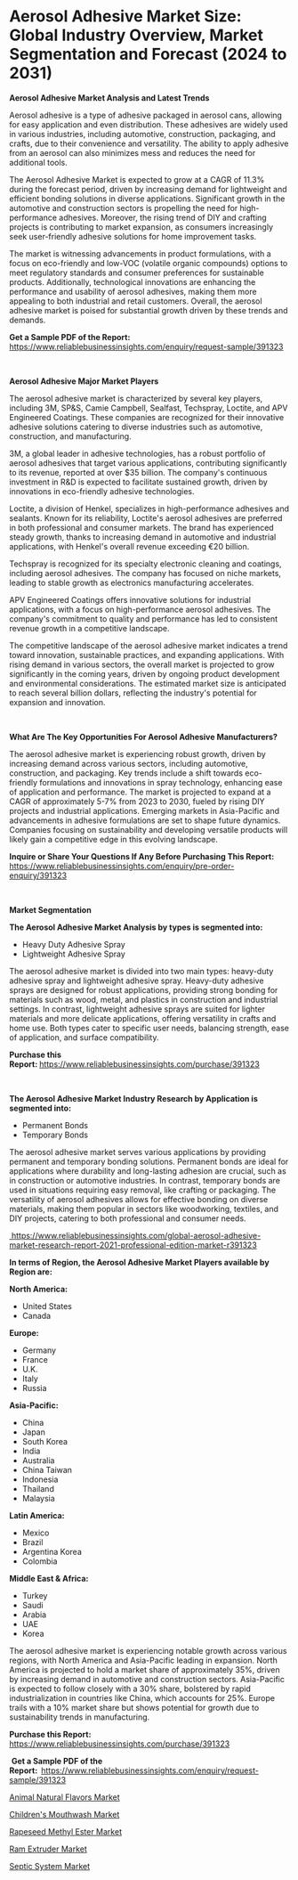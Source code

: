 <p><h1>Aerosol Adhesive Market Size: Global Industry Overview, Market Segmentation and Forecast (2024 to 2031)</h1></p><p><strong>Aerosol Adhesive Market Analysis and Latest Trends</strong></p>
<p><p>Aerosol adhesive is a type of adhesive packaged in aerosol cans, allowing for easy application and even distribution. These adhesives are widely used in various industries, including automotive, construction, packaging, and crafts, due to their convenience and versatility. The ability to apply adhesive from an aerosol can also minimizes mess and reduces the need for additional tools.</p><p>The Aerosol Adhesive Market is expected to grow at a CAGR of 11.3% during the forecast period, driven by increasing demand for lightweight and efficient bonding solutions in diverse applications. Significant growth in the automotive and construction sectors is propelling the need for high-performance adhesives. Moreover, the rising trend of DIY and crafting projects is contributing to market expansion, as consumers increasingly seek user-friendly adhesive solutions for home improvement tasks.</p><p>The market is witnessing advancements in product formulations, with a focus on eco-friendly and low-VOC (volatile organic compounds) options to meet regulatory standards and consumer preferences for sustainable products. Additionally, technological innovations are enhancing the performance and usability of aerosol adhesives, making them more appealing to both industrial and retail customers. Overall, the aerosol adhesive market is poised for substantial growth driven by these trends and demands.</p></p>
<p><strong>Get a Sample PDF of the Report:&nbsp;</strong> <a href="https://www.reliablebusinessinsights.com/enquiry/request-sample/391323?utm_campaign=57&utm_medium=2&utm_source=Github&utm_content=ia&utm_term=26102024&utm_id=aerosol-adhesive">https://www.reliablebusinessinsights.com/enquiry/request-sample/391323</a></p>
<p>&nbsp;</p>
<p><strong>Aerosol Adhesive Major Market Players</strong></p>
<p><p>The aerosol adhesive market is characterized by several key players, including 3M, SP&S, Camie Campbell, Sealfast, Techspray, Loctite, and APV Engineered Coatings. These companies are recognized for their innovative adhesive solutions catering to diverse industries such as automotive, construction, and manufacturing.</p><p>3M, a global leader in adhesive technologies, has a robust portfolio of aerosol adhesives that target various applications, contributing significantly to its revenue, reported at over $35 billion. The company's continuous investment in R&D is expected to facilitate sustained growth, driven by innovations in eco-friendly adhesive technologies.</p><p>Loctite, a division of Henkel, specializes in high-performance adhesives and sealants. Known for its reliability, Loctite's aerosol adhesives are preferred in both professional and consumer markets. The brand has experienced steady growth, thanks to increasing demand in automotive and industrial applications, with Henkel's overall revenue exceeding €20 billion.</p><p>Techspray is recognized for its specialty electronic cleaning and coatings, including aerosol adhesives. The company has focused on niche markets, leading to stable growth as electronics manufacturing accelerates. </p><p>APV Engineered Coatings offers innovative solutions for industrial applications, with a focus on high-performance aerosol adhesives. The company's commitment to quality and performance has led to consistent revenue growth in a competitive landscape.</p><p>The competitive landscape of the aerosol adhesive market indicates a trend toward innovation, sustainable practices, and expanding applications. With rising demand in various sectors, the overall market is projected to grow significantly in the coming years, driven by ongoing product development and environmental considerations. The estimated market size is anticipated to reach several billion dollars, reflecting the industry's potential for expansion and innovation.</p></p>
<p>&nbsp;</p>
<p><strong>What Are The Key Opportunities For Aerosol Adhesive Manufacturers?</strong></p>
<p><p>The aerosol adhesive market is experiencing robust growth, driven by increasing demand across various sectors, including automotive, construction, and packaging. Key trends include a shift towards eco-friendly formulations and innovations in spray technology, enhancing ease of application and performance. The market is projected to expand at a CAGR of approximately 5-7% from 2023 to 2030, fueled by rising DIY projects and industrial applications. Emerging markets in Asia-Pacific and advancements in adhesive formulations are set to shape future dynamics. Companies focusing on sustainability and developing versatile products will likely gain a competitive edge in this evolving landscape.</p></p>
<p><strong>Inquire or Share Your Questions If Any Before Purchasing This Report:</strong> <a href="https://www.reliablebusinessinsights.com/enquiry/pre-order-enquiry/391323?utm_campaign=57&utm_medium=2&utm_source=Github&utm_content=ia&utm_term=26102024&utm_id=aerosol-adhesive">https://www.reliablebusinessinsights.com/enquiry/pre-order-enquiry/391323</a></p>
<p>&nbsp;</p>
<p><strong>Market Segmentation</strong></p>
<p><strong>The Aerosol Adhesive Market Analysis by types is segmented into:</strong></p>
<p><ul><li>Heavy Duty Adhesive Spray</li><li>Lightweight Adhesive Spray</li></ul></p>
<p><p>The aerosol adhesive market is divided into two main types: heavy-duty adhesive spray and lightweight adhesive spray. Heavy-duty adhesive sprays are designed for robust applications, providing strong bonding for materials such as wood, metal, and plastics in construction and industrial settings. In contrast, lightweight adhesive sprays are suited for lighter materials and more delicate applications, offering versatility in crafts and home use. Both types cater to specific user needs, balancing strength, ease of application, and surface compatibility.</p></p>
<p><strong>Purchase this Report:&nbsp;</strong><a href="https://www.reliablebusinessinsights.com/purchase/391323?utm_campaign=57&utm_medium=2&utm_source=Github&utm_content=ia&utm_term=26102024&utm_id=aerosol-adhesive">https://www.reliablebusinessinsights.com/purchase/391323</a></p>
<p>&nbsp;</p>
<p><strong>The Aerosol Adhesive Market Industry Research by Application is segmented into:</strong></p>
<p><ul><li>Permanent Bonds</li><li>Temporary Bonds</li></ul></p>
<p><p>The aerosol adhesive market serves various applications by providing permanent and temporary bonding solutions. Permanent bonds are ideal for applications where durability and long-lasting adhesion are crucial, such as in construction or automotive industries. In contrast, temporary bonds are used in situations requiring easy removal, like crafting or packaging. The versatility of aerosol adhesives allows for effective bonding on diverse materials, making them popular in sectors like woodworking, textiles, and DIY projects, catering to both professional and consumer needs.</p></p>
<p><a href="https://www.reliablebusinessinsights.com/global-aerosol-adhesive-market-research-report-2021-professional-edition-market-r391323?utm_campaign=57&utm_medium=2&utm_source=Github&utm_content=ia&utm_term=26102024&utm_id=aerosol-adhesive">&nbsp;https://www.reliablebusinessinsights.com/global-aerosol-adhesive-market-research-report-2021-professional-edition-market-r391323</a></p>
<p><strong>In terms of Region, the Aerosol Adhesive Market Players available by Region are:</strong></p>
<p>
    <p> <strong> North America: </strong>
        <ul>
            <li>United States</li>
            <li>Canada</li>
        </ul>
        </p> 
    <p> <strong> Europe: </strong>
        <ul>
            <li>Germany</li>
            <li>France</li>
            <li>U.K.</li>
            <li>Italy</li>
            <li>Russia</li>
        </ul>
        </p> 
    <p> <strong> Asia-Pacific: </strong>
        <ul>
            <li>China</li>
            <li>Japan</li>
            <li>South Korea</li>
            <li>India</li>
            <li>Australia</li>
            <li>China Taiwan</li>
            <li>Indonesia</li>
            <li>Thailand</li>
            <li>Malaysia</li>
        </ul>
        </p> 
    <p> <strong> Latin America: </strong>
        <ul>
            <li>Mexico</li>
            <li>Brazil</li>
            <li>Argentina Korea</li>
            <li>Colombia</li>
        </ul>
        </p> 
    <p> <strong> Middle East & Africa: </strong>
        <ul>
            <li>Turkey</li>
            <li>Saudi</li>
            <li>Arabia</li>
            <li>UAE</li>
            <li>Korea</li>
        </ul>
    </p>
    </p>
<p><p>The aerosol adhesive market is experiencing notable growth across various regions, with North America and Asia-Pacific leading in expansion. North America is projected to hold a market share of approximately 35%, driven by increasing demand in automotive and construction sectors. Asia-Pacific is expected to follow closely with a 30% share, bolstered by rapid industrialization in countries like China, which accounts for 25%. Europe trails with a 10% market share but shows potential for growth due to sustainability trends in manufacturing.</p></p>
<p><strong>Purchase this Report: </strong><a href="https://www.reliablebusinessinsights.com/purchase/391323?utm_campaign=57&utm_medium=2&utm_source=Github&utm_content=ia&utm_term=26102024&utm_id=aerosol-adhesive">https://www.reliablebusinessinsights.com/purchase/391323</a></p>
<p>&nbsp;<strong>Get a Sample PDF of the Report:&nbsp;&nbsp;</strong><a href="https://www.reliablebusinessinsights.com/enquiry/request-sample/391323?utm_campaign=57&utm_medium=2&utm_source=Github&utm_content=ia&utm_term=26102024&utm_id=aerosol-adhesive">https://www.reliablebusinessinsights.com/enquiry/request-sample/391323</a></p>
<p><strong></strong></p>
<p><p><a href="https://www.linkedin.com/pulse/global-animal-natural-flavors-market-product-types-applications-09wyc?utm_campaign=57&utm_medium=2&utm_source=Github&utm_content=ia&utm_term=26102024&utm_id=aerosol-adhesive">Animal Natural Flavors Market</a></p><p><a href="https://www.linkedin.com/pulse/global-childrens-mouthwash-market-focus-product-type-78otf?utm_campaign=57&utm_medium=2&utm_source=Github&utm_content=ia&utm_term=26102024&utm_id=aerosol-adhesive">Children's Mouthwash Market</a></p><p><a href="https://github.com/tenoreduwagley4rt/Market-Research-Report-List-1/blob/main/rapeseed-methyl-ester-market.md?utm_campaign=57&utm_medium=2&utm_source=Github&utm_content=ia&utm_term=26102024&utm_id=aerosol-adhesive">Rapeseed Methyl Ester Market</a></p><p><a href="https://issuu.com/reportprime-2/docs/ram-extruder-market-size-2030.pptx_1f87e775a0bb44?utm_campaign=57&utm_medium=2&utm_source=Github&utm_content=ia&utm_term=26102024&utm_id=aerosol-adhesive">Ram Extruder Market</a></p><p><a href="https://issuu.com/reportprime-2/docs/septic-system-market-size-2030.pptx_42426c00f14cef?utm_campaign=57&utm_medium=2&utm_source=Github&utm_content=ia&utm_term=26102024&utm_id=aerosol-adhesive">Septic System Market</a></p></p>